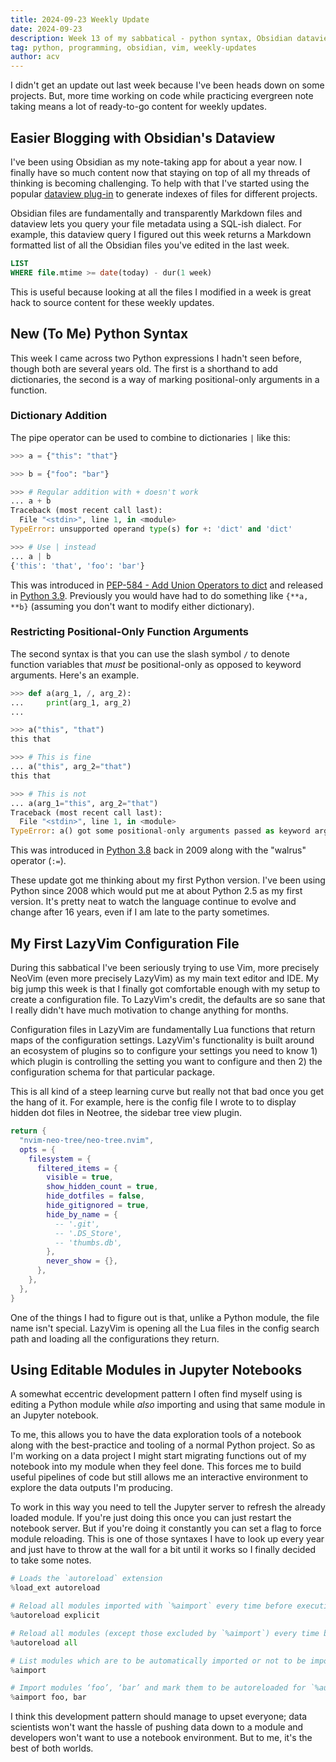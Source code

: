 ```yaml
---
title: 2024-09-23 Weekly Update
date: 2024-09-23
description: Week 13 of my sabbatical - python syntax, Obsidian dataview, LazyVim configs, and python notebooks
tag: python, programming, obsidian, vim, weekly-updates
author: acv
---
```


I didn't get an update out last week because I've been heads down on some projects. But, more time working on code while practicing evergreen note taking means a lot of ready-to-go content for weekly updates.

## Easier Blogging with Obsidian's Dataview

I've been using Obsidian as my note-taking app for about a year now. I finally have so much content now that staying on top of all my threads of thinking is becoming challenging. To help with that I've started using the popular [dataview plug-in](https://blacksmithgu.github.io/obsidian-dataview/) to generate indexes of files for different projects.

Obsidian files are fundamentally and transparently Markdown files and dataview lets you query your file metadata using a SQL-ish dialect. For example, this dataview query I figured out this week returns a Markdown formatted list of all the Obsidian files you've edited in the last week.

```sql
LIST
WHERE file.mtime >= date(today) - dur(1 week)
```

This is useful because looking at all the files I modified in a week is great hack to source content for these weekly updates.

## New (To Me) Python Syntax

This week I came across two Python expressions I hadn't seen before, though both are several years old. The first is a shorthand to add dictionaries, the second is a way of marking positional-only arguments in a function.

### Dictionary Addition

The pipe operator can be used to combine to dictionaries `|` like this:

```python
>>> a = {"this": "that"}

>>> b = {"foo": "bar"}

>>> # Regular addition with + doesn't work
... a + b
Traceback (most recent call last):
  File "<stdin>", line 1, in <module>
TypeError: unsupported operand type(s) for +: 'dict' and 'dict'

>>> # Use | instead
... a | b
{'this': 'that', 'foo': 'bar'}
```

This was introduced in [PEP-584 - Add Union Operators to dict](https://peps.python.org/pep-0584/) and released in [Python 3.9](https://docs.python.org/3/whatsnew/3.9.html). Previously you would have had to do something like `{**a, **b}` (assuming you don't want to modify either dictionary).

### Restricting Positional-Only Function Arguments

The second syntax is that you can use the slash symbol `/` to denote function variables that _must_ be positional-only as opposed to keyword arguments. Here's an example.

```python
>>> def a(arg_1, /, arg_2):
...     print(arg_1, arg_2)
...

>>> a("this", "that")
this that

>>> # This is fine
... a("this", arg_2="that")
this that

>>> # This is not
... a(arg_1="this", arg_2="that")
Traceback (most recent call last):
  File "<stdin>", line 1, in <module>
TypeError: a() got some positional-only arguments passed as keyword arguments: 'arg_1'
```

This was introduced in [Python 3.8](https://docs.python.org/3/whatsnew/3.8.html#positional-only-parameter) back in 2009 along with the "walrus" operator (`:=`).

These update got me thinking about my first Python version. I've been using Python since 2008 which would put me at about Python 2.5 as my first version. It's pretty neat to watch the language continue to evolve and change after 16 years, even if I am late to the party sometimes.

## My First LazyVim Configuration File

During this sabbatical I've been seriously trying to use Vim, more precisely NeoVim (even more precisely LazyVim) as my main text editor and IDE. My big jump this week is that I finally got comfortable enough with my setup to create a configuration file. To LazyVim's credit, the defaults are so sane that I really didn't have much motivation to change anything for months.

Configuration files in LazyVim are fundamentally Lua functions that return maps of the configuration settings. LazyVim's functionality is built around an ecosystem of plugins so to configure your settings you need to know 1) which plugin is controlling the setting you want to configure and then 2) the configuration schema for that particular package.

This is all kind of a steep learning curve but really not that bad once you get the hang of it. For example, here is the config file I wrote to to display hidden dot files in Neotree, the sidebar tree view plugin.

```lua
return {
  "nvim-neo-tree/neo-tree.nvim",
  opts = {
    filesystem = {
      filtered_items = {
        visible = true,
        show_hidden_count = true,
        hide_dotfiles = false,
        hide_gitignored = true,
        hide_by_name = {
          -- '.git',
          -- '.DS_Store',
          -- 'thumbs.db',
        },
        never_show = {},
      },
    },
  },
}
```

One of the things I had to figure out is that, unlike a Python module, the file name isn't special. LazyVim is opening all the Lua files in the config search path and loading all the configurations they return.

## Using Editable Modules in Jupyter Notebooks

A somewhat eccentric development pattern I often find myself using is editing a Python module while _also_ importing and using that same module in an Jupyter notebook.

To me, this allows you to have the data exploration tools of a notebook along with the best-practice and tooling of a normal Python project. So as I'm working on a data project I might start migrating functions out of my notebook into my module when they feel done. This forces me to build useful pipelines of code but still allows me an interactive environment to explore the data outputs I'm producing.

To work in this way you need to tell the Jupyter server to refresh the already loaded module. If you're just doing this once you can just restart the notebook server. But if you're doing it constantly you can set a flag to force module reloading. This is one of those syntaxes I have to look up every year and just have to throw at the wall for a bit until it works so I finally decided to take some notes.

```python
# Loads the `autoreload` extension
%load_ext autoreload

# Reload all modules imported with `%aimport` every time before executing the Python code typed. Same as `%autoreload 1`
%autoreload explicit

# Reload all modules (except those excluded by `%aimport`) every time before executing the Python code typed. Same as `%autoreload 2`
%autoreload all

# List modules which are to be automatically imported or not to be imported.
%aimport

# Import modules ‘foo’, ‘bar’ and mark them to be autoreloaded for `%autoreload 1`
%aimport foo, bar
```

I think this development pattern should manage to upset everyone; data scientists won't want the hassle of pushing data down to a module and developers won't want to use a notebook environment. But to me, it's the best of both worlds.
